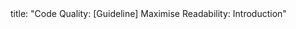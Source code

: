 <frontmatter>
title: "Code Quality: [Guideline] Maximise Readability: Introduction"
</frontmatter>

<include src="navbar.md" boilerplate />

<include src="unit-inPage-asFlat.md" boilerplate />